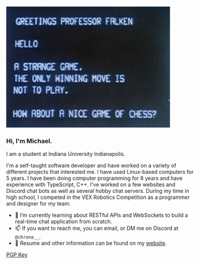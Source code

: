 ![image](https://github.com/Chrono-byte/Chrono-byte/blob/99daac849958a506292192bea505347c0c34615b/greetings.png)

### Hi, I'm Michael.

I am a student at Indiana University Indianapolis.

I'm a self-taught software developer and have worked on a variety of different projects that interested me. I have used Linux-based computers for 5 years. I have been doing computer programming for 8 years and have experience with TypeScript, C++. I've worked on a few websites and Discord chat bots as well as several hobby chat servers. During my time in high school, I competed in the VEX Robotics Competition as a programmer and designer for my team.

- 🌱 I’m currently learning about RESTful APIs and WebSockets to build a real-time chat application from scratch.
- 📫 If you want to reach me, you can email, or DM me on Discord at `@chrono__`.
- 📝 Resume and other information can be found on my [website](https://michaelgummere.com).
  
[PGP Key](https://keys.openpgp.org/vks/v1/by-fingerprint/D73F4017A24C6C5EBB7FD91BEDB6B1C6279BD018)
